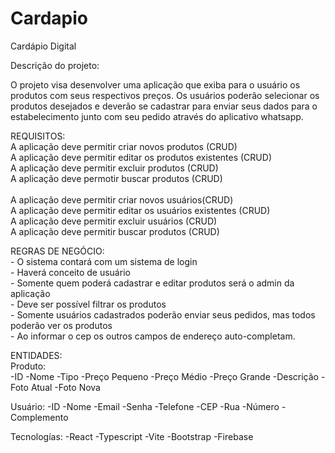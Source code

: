 # Cardapio

Cardápio Digital

Descrição do projeto:

O projeto visa desenvolver uma aplicação que exiba para o usuário os produtos com seus respectivos preços. Os usuários poderão 
selecionar os produtos desejados e deverão se cadastrar para enviar seus dados para o estabelecimento 
junto com seu pedido através do aplicativo whatsapp.


REQUISITOS:<br>
	 A aplicação deve permitir criar novos produtos (CRUD) <br>
	 A aplicação deve permitir editar os produtos existentes (CRUD)<br>
	 A aplicação deve permitir excluir produtos (CRUD)<br>
	 A aplicação deve permotir buscar produtos (CRUD)<br><br>
	 A aplicação deve permitir criar novos usuários(CRUD)<br>
	 A aplicação deve permitir editar os usuários existentes (CRUD)<br>
	 A aplicação deve permitir excluir usuários (CRUD)<br>
	 A aplicação deve permitir buscar produtos (CRUD)<br>

REGRAS DE NEGÓCIO:<br>
	- O sistema contará com um sistema de login<br>
	- Haverá conceito de usuário<br>
	- Somente quem poderá cadastrar e editar produtos será o admin da aplicação<br>
	- Deve ser possível filtrar os produtos<br>
	- Somente usuários cadastrados poderão enviar seus pedidos, mas todos poderão ver os produtos<br>
	- Ao informar o cep os outros campos de endereço auto-completam.<br>


ENTIDADES:<br>
Produto:<br>
	-ID
	-Nome
	-Tipo
	-Preço Pequeno
	-Preço Médio
	-Preço Grande
	-Descrição
	-Foto Atual
	-Foto Nova

Usuário:
	-ID
	-Nome
	-Email
	-Senha
	-Telefone
	-CEP
	-Rua
	-Número
	-Complemento

Tecnologías:
	-React
	-Typescript
	-Vite
	-Bootstrap
	-Firebase
	

